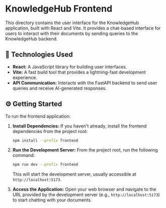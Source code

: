 # KnowledgeHub Frontend

This directory contains the user interface for the KnowledgeHub application, built with React and Vite. It provides a chat-based interface for users to interact with their documents by sending queries to the KnowledgeHub backend.

## 🚀 Technologies Used

*   **React:** A JavaScript library for building user interfaces.
*   **Vite:** A fast build tool that provides a lightning-fast development experience.
*   **API Communication:** Interacts with the FastAPI backend to send user queries and receive AI-generated responses.

## ⚙️ Getting Started

To run the frontend application:

1.  **Install Dependencies:**
    If you haven't already, install the frontend dependencies from the project root:
    ```bash
    npm install --prefix frontend
    ```

2.  **Run the Development Server:**
    From the project root, run the following command:
    ```bash
    npm run dev --prefix frontend
    ```
    This will start the development server, usually accessible at `http://localhost:5173`.

3.  **Access the Application:**
    Open your web browser and navigate to the URL provided by the development server (e.g., `http://localhost:5173`) to start chatting with your documents.